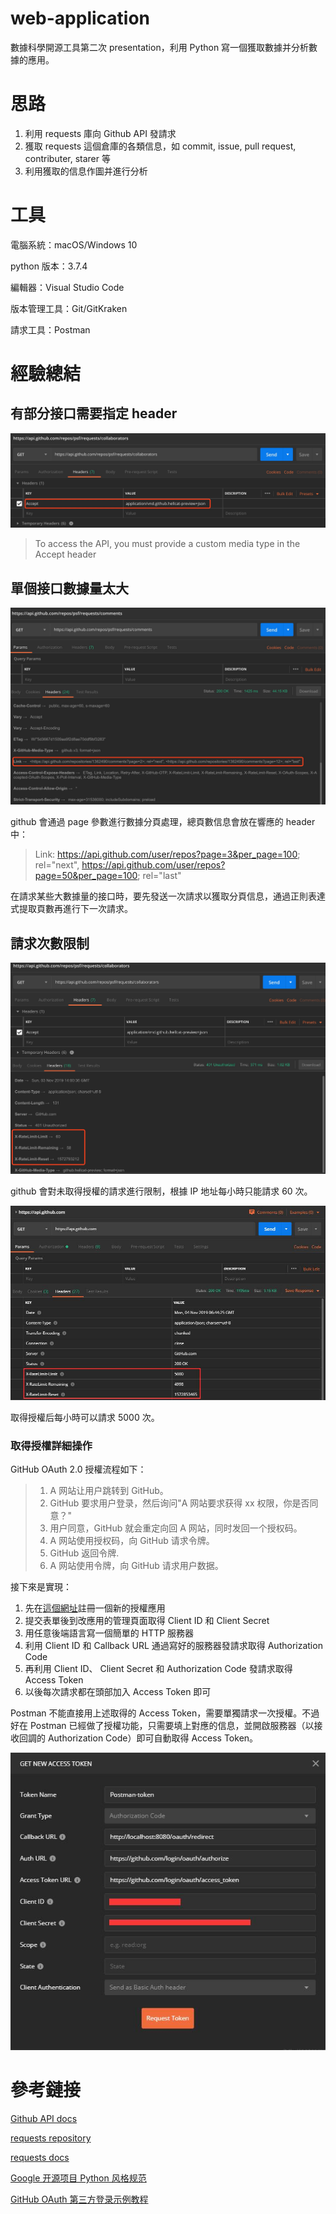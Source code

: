 # web-application

數據科學開源工具第二次 presentation，利用 Python 寫一個獲取數據并分析數據的應用。

# 思路

1. 利用 requests 庫向 Github API 發請求
2. 獲取 requests 這個倉庫的各類信息，如 commit, issue, pull request, contributer, starer 等
3. 利用獲取的信息作圖并進行分析

# 工具

電腦系統：macOS/Windows 10

python 版本：3.7.4

編輯器：Visual Studio Code

版本管理工具：Git/GitKraken

請求工具：Postman

# 經驗總結

## 有部分接口需要指定 header

![require-header.jpg](material/require-header.jpg)

> To access the API, you must provide a custom media type in the Accept header

## 單個接口數據量太大

![pagination.jpg](material/pagination.jpg)

github 會通過 page 參數進行數據分頁處理，總頁數信息會放在響應的 header 中：

> Link: <https://api.github.com/user/repos?page=3&per_page=100>; rel="next",
>   <https://api.github.com/user/repos?page=50&per_page=100>; rel="last"

在請求某些大數據量的接口時，要先發送一次請求以獲取分頁信息，通過正則表達式提取頁數再進行下一次請求。

## 請求次數限制

![unauthenticated-request.jpg](material/unauthenticated-request.jpg)

github 會對未取得授權的請求進行限制，根據 IP 地址每小時只能請求 60 次。

![authenticated-request.jpg](material/authenticated-request.jpg)

取得授權后每小時可以請求 5000 次。

### 取得授權詳細操作

GitHub OAuth 2.0 授權流程如下：

> 1. A 网站让用户跳转到 GitHub。
> 2. GitHub 要求用户登录，然后询问"A 网站要求获得 xx 权限，你是否同意？"
> 3. 用户同意，GitHub 就会重定向回 A 网站，同时发回一个授权码。
> 4. A 网站使用授权码，向 GitHub 请求令牌。
> 5. GitHub 返回令牌.
> 6. A 网站使用令牌，向 GitHub 请求用户数据。

接下來是實現：

1. 先在[這個網址](https://github.com/settings/applications/new)註冊一個新的授權應用
2. 提交表單後到改應用的管理頁面取得 Client ID 和 Client Secret
3. 用任意後端語言寫一個簡單的 HTTP 服務器
4. 利用 Client ID 和 Callback URL 通過寫好的服務器發請求取得 Authorization Code
5. 再利用 Client ID、 Client Secret 和 Authorization Code 發請求取得 Access Token
6. 以後每次請求都在頭部加入 Access Token 即可

Postman 不能直接用上述取得的 Access Token，需要單獨請求一次授權。不過好在 Postman 已經做了授權功能，只需要填上對應的信息，並開啟服務器（以接收回調的 Authorization Code）即可自動取得 Access Token。

![postman-authenticate.jpg](material/postman-authenticate.jpg)

# 參考鏈接

[Github API docs](https://developer.github.com/v3/)

[requests repository](https://github.com/psf/requests)

[requests docs](https://requests.readthedocs.io)

[Google 开源项目 Python 风格规范](https://zh-google-styleguide.readthedocs.io/en/latest/google-python-styleguide/python_style_rules)

[GitHub OAuth 第三方登录示例教程](http://www.ruanyifeng.com/blog/2019/04/github-oauth.html)